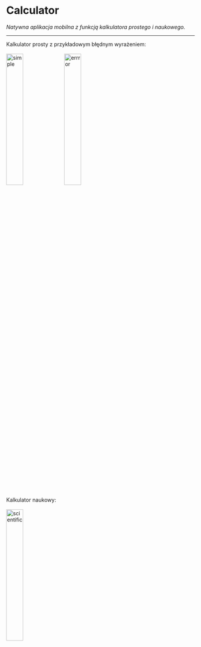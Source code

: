 # Calculator
*Natywna aplikacja mobilna z funkcją kalkulatora prostego i naukowego.*

---

Kalkulator prosty z przykładowym błędnym wyrażeniem:<br><br>
<img src="https://user-images.githubusercontent.com/78557681/232346238-95c2b560-d01b-41a3-b89e-f19f4d4b0e02.jpg" width="30%" height="30%" title= "simple"> <img src="https://user-images.githubusercontent.com/78557681/232346235-991cfcf3-4a7d-405e-9b2d-32fc532ee375.jpg" width="30%" height="30%" title= "errror">

Kalkulator naukowy:<br><br>
<img src="https://user-images.githubusercontent.com/78557681/232346236-a0015eee-d7fd-43b9-a284-de2357a0950e.jpg" width="30%" height="30%" title= "scientific">
